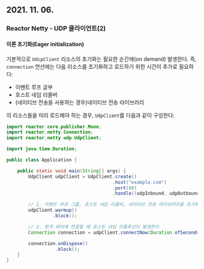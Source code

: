 ## 2021. 11. 06.

### Reactor Netty - UDP 클라이언트(2)

#### 이른 초기화(Eager initialization)

기본적으로 `UdcpClient` 리소스의 초기화는 필요한 순간에(on demand) 발생한다. 즉, `connection` 연산에는 다음 리소스를 초기화하고 로드하기 위한 시간이 추가로 필요하다:

* 이벤트 루프 글부
* 호스트 네임 리졸버
* (네이티브 전송을 사용하는 경우)네이티브 전송 라이브러리

이 리소스들을 미리 로드해야 하는 경우, `UdpClient`를 다음과 같이 구성한다:

```java
import reactor.core.publisher.Mono;
import reactor.netty.Connection;
import reactor.netty.udp.UdpClient;

import java.time.Duration;

public class Application {

	public static void main(String[] args) {
		UdpClient udpClient = UdpClient.create()
		                               .host("example.com")
		                               .port(80)
		                               .handle((udpInbound, udpOutbound) -> udpOutbound.sendString(Mono.just("hello")));

        // 1. 이벤트 루프 그룹, 호스트 네임 리졸버, 네이티브 전송 라이브러리를 초기화하고 로드한다
		udpClient.warmup() 
		         .block();

        // 2. 원격 피어에 연결할 때 호스트 네임 리졸루션이 발생한다
		Connection connection = udpClient.connectNow(Duration.ofSeconds(30)); 

		connection.onDispose()
		          .block();
	}
}
```

